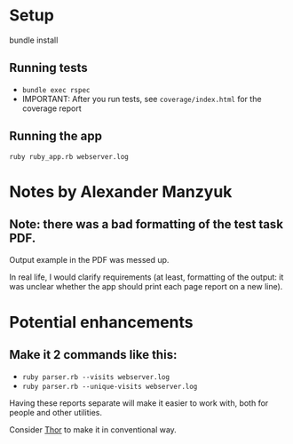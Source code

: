 # Setup
bundle install
## Running tests
* `bundle exec rspec`
* IMPORTANT: After you run tests, see `coverage/index.html` for the coverage report

## Running the app
`ruby ruby_app.rb webserver.log`

# Notes by Alexander Manzyuk
## Note: there was a bad formatting of the test task PDF.
Output example in the PDF was messed up.

In real life, I would clarify requirements (at least, formatting of the output: it was unclear whether the app should print each page report on a new line).

# Potential enhancements

## Make it 2 commands like this:

* `ruby parser.rb --visits webserver.log`
* `ruby parser.rb --unique-visits webserver.log`

Having these reports separate will make it easier to work with, both for people and other utilities.

Consider [Thor](https://github.com/erikhuda/thor) to make it in conventional way.
